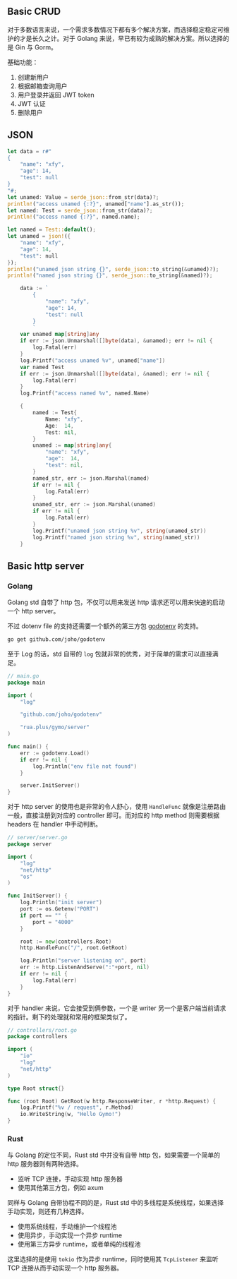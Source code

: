 
## Basic CRUD

对于多数语言来说，一个需求多数情况下都有多个解决方案，而选择稳定稳定可维护的才是长久之计。对于 Golang 来说，早已有较为成熟的解决方案。所以选择的是 Gin 与 Gorm。

基础功能：

1. 创建新用户
2. 根据邮箱查询用户
3. 用户登录并返回 JWT token
4. JWT 认证
5. 删除用户

## JSON

```rust
let data = r#"
{
    "name": "xfy",
    "age": 14,
    "test": null
}
"#;
let unamed: Value = serde_json::from_str(data)?;
println!("access unamed {:?}", unamed["name"].as_str());
let named: Test = serde_json::from_str(data)?;
println!("access named {:?}", named.name);

let named = Test::default();
let unamed = json!({
    "name": "xfy",
    "age": 14,
    "test": null
});
println!("unamed json string {}", serde_json::to_string(&unamed)?);
println!("named json string {}", serde_json::to_string(&named)?);
```

```go
	data := `
        {
            "name": "xfy",
            "age": 14,
            "test": null
        }
        `
	var unamed map[string]any
	if err := json.Unmarshal([]byte(data), &unamed); err != nil {
		log.Fatal(err)
	}
	log.Printf("access unamed %v", unamed["name"])
	var named Test
	if err := json.Unmarshal([]byte(data), &named); err != nil {
		log.Fatal(err)
	}
	log.Printf("access named %v", named.Name)

	{
		named := Test{
			Name: "xfy",
			Age:  14,
			Test: nil,
		}
		unamed := map[string]any{
			"name": "xfy",
			"age":  14,
			"test": nil,
		}
		named_str, err := json.Marshal(named)
		if err != nil {
			log.Fatal(err)
		}
		unamed_str, err := json.Marshal(unamed)
		if err != nil {
			log.Fatal(err)
		}
		log.Printf("unamed json string %v", string(unamed_str))
		log.Printf("named json string %v", string(named_str))
	}
```

## Basic http server

### Golang

Golang std 自带了 http 包，不仅可以用来发送 http 请求还可以用来快速的启动一个 http server。

不过 dotenv file 的支持还需要一个额外的第三方包 [godotenv](https://github.com/joho/godotenv) 的支持。

```bash
go get github.com/joho/godotenv
```

至于 Log 的话，std 自带的 `log` 包就非常的优秀，对于简单的需求可以直接满足。

```go
// main.go
package main

import (
	"log"

	"github.com/joho/godotenv"

	"rua.plus/gymo/server"
)

func main() {
	err := godotenv.Load()
	if err != nil {
		log.Println("env file not found")
	}

	server.InitServer()
}
```

对于 http server 的使用也是非常的令人舒心，使用 `HandleFunc` 就像是注册路由一般，直接注册到对应的 controller 即可。而对应的 http method 则需要根据 headers 在 handler 中手动判断。

```go
// server/server.go
package server

import (
	"log"
	"net/http"
	"os"
)

func InitServer() {
	log.Println("init server")
	port := os.Getenv("PORT")
	if port == "" {
		port = "4000"
	}

	root := new(controllers.Root)
	http.HandleFunc("/", root.GetRoot)

	log.Println("server listening on", port)
	err := http.ListenAndServe(":"+port, nil)
	if err != nil {
		log.Fatal(err)
	}
}
```

对于 handler 来说，它会接受到俩参数，一个是 writer 另一个是客户端当前请求的指针。剩下的处理就和常用的框架类似了。

```go
// controllers/root.go
package controllers

import (
	"io"
	"log"
	"net/http"
)

type Root struct{}

func (root Root) GetRoot(w http.ResponseWriter, r *http.Request) {
	log.Printf("%v / request", r.Method)
	io.WriteString(w, "Hello Gymo!")
}
```

### Rust

与 Golang 的定位不同，Rust std 中并没有自带 http 包，如果需要一个简单的 http 服务器则有两种选择。

- 监听 TCP 连接，手动实现 http 服务器
- 使用其他第三方包，例如 axum

同样与 Golang 自带协程不同的是，Rust std 中的多线程是系统线程，如果选择手动实现，则还有几种选择。

- 使用系统线程，手动维护一个线程池
- 使用异步，手动实现一个异步 runtime
- 使用第三方异步 runtime，或者单纯的线程池

这里选择的是使用 `tokio` 作为异步 runtime，同时使用其 `TcpListener` 来监听 TCP 连接从而手动实现一个 http 服务器。